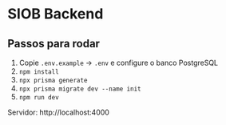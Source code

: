 # SIOB Backend

## Passos para rodar
1. Copie `.env.example` → `.env` e configure o banco PostgreSQL
2. `npm install`
3. `npx prisma generate`
4. `npx prisma migrate dev --name init`
5. `npm run dev`

Servidor: http://localhost:4000
